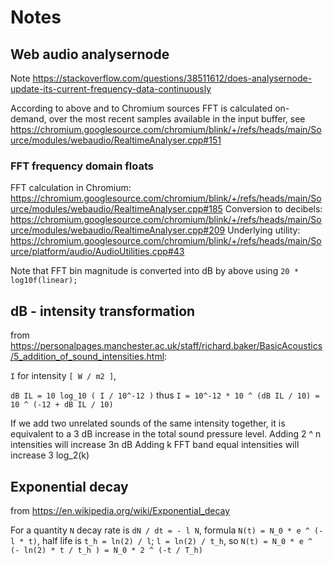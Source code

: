 Notes
=====

## Web audio analysernode

Note <https://stackoverflow.com/questions/38511612/does-analysernode-update-its-current-frequency-data-continuously>

According to above and to Chromium sources FFT is calculated on-demand, over the most recent samples available in the input buffer, 
see <https://chromium.googlesource.com/chromium/blink/+/refs/heads/main/Source/modules/webaudio/RealtimeAnalyser.cpp#151> 

### FFT frequency domain floats

FFT calculation in Chromium: <https://chromium.googlesource.com/chromium/blink/+/refs/heads/main/Source/modules/webaudio/RealtimeAnalyser.cpp#185>
Conversion to decibels: <https://chromium.googlesource.com/chromium/blink/+/refs/heads/main/Source/modules/webaudio/RealtimeAnalyser.cpp#209>
Underlying utility: <https://chromium.googlesource.com/chromium/blink/+/refs/heads/main/Source/platform/audio/AudioUtilities.cpp#43>

Note that FFT bin magnitude is converted into dB by above using `20 * log10f(linear);`


## dB - intensity transformation

from <https://personalpages.manchester.ac.uk/staff/richard.baker/BasicAcoustics/5_addition_of_sound_intensities.html>:

   `I` for intensity `[ W / m2 ]`,

   `dB IL = 10 log_10 ( I / 10^-12 )` thus
   `I = 10^-12 * 10 ^ (dB IL / 10) = 10 ^ (-12 + dB IL / 10)`

If we add two unrelated sounds of the same intensity together, it is equivalent to a 3 dB increase in the total sound pressure level.
Adding 2 ^ n intensities will increase 3n dB
Adding k FFT band equal intensities will increase 3 log_2(k)

## Exponential decay

from <https://en.wikipedia.org/wiki/Exponential_decay>

For a quantity `N` decay rate is `dN / dt = - l N`, formula `N(t) = N_0 * e ^ (-l * t)`,
half life is `t_h = ln(2) / l`; `l = ln(2) / t_h`, so
`N(t) = N_0 * e ^ (- ln(2) * t / t_h ) = N_0 * 2 ^ (-t / T_h)`





